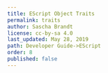 ```yaml
---
title: EScript Object Traits
permalink: traits
author: Sascha Brandt
license: cc-by-sa 4.0
last_updated: May 28, 2019
path: Developer Guide->EScript
order: 8
published: false
---
```

